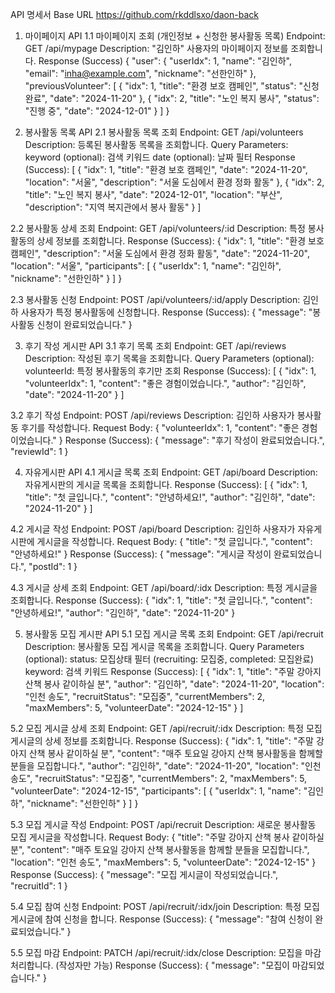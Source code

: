 API 명세서
Base URL
https://github.com/rkddlsxo/daon-back

1. 마이페이지 API
1.1 마이페이지 조회 (개인정보 + 신청한 봉사활동 목록)
Endpoint: GET /api/mypage
Description: "김인하" 사용자의 마이페이지 정보를 조회합니다.
Response (Success)
{
  "user": {
    "userIdx": 1,
    "name": "김인하",
    "email": "inha@example.com",
    "nickname": "선한인하"
  },
  "previousVolunteer": [
    {
      "idx": 1,
      "title": "환경 보호 캠페인",
      "status": "신청 완료",
      "date": "2024-11-20"
    },
    {
      "idx": 2,
      "title": "노인 복지 봉사",
      "status": "진행 중",
      "date": "2024-12-01"
    }
  ]
}

2. 봉사활동 목록 API
2.1 봉사활동 목록 조회
Endpoint: GET /api/volunteers
Description: 등록된 봉사활동 목록을 조회합니다.
Query Parameters:
keyword (optional): 검색 키워드
date (optional): 날짜 필터
Response (Success):
[
  {
    "idx": 1,
    "title": "환경 보호 캠페인",
    "date": "2024-11-20",
    "location": "서울",
    "description": "서울 도심에서 환경 정화 활동"
  },
  {
    "idx": 2,
    "title": "노인 복지 봉사",
    "date": "2024-12-01",
    "location": "부산",
    "description": "지역 복지관에서 봉사 활동"
  }
]

2.2 봉사활동 상세 조회
Endpoint: GET /api/volunteers/:id
Description: 특정 봉사활동의 상세 정보를 조회합니다.
Response (Success):
{
  "idx": 1,
  "title": "환경 보호 캠페인",
  "description": "서울 도심에서 환경 정화 활동",
  "date": "2024-11-20",
  "location": "서울",
  "participants": [
    {
      "userIdx": 1,
      "name": "김인하",
      "nickname": "선한인하"
    }
  ]
}

2.3 봉사활동 신청
Endpoint: POST /api/volunteers/:id/apply
Description: 김인하 사용자가 특정 봉사활동에 신청합니다.
Response (Success):
{
  "message": "봉사활동 신청이 완료되었습니다."
}

3. 후기 작성 게시판 API
3.1 후기 목록 조회
Endpoint: GET /api/reviews
Description: 작성된 후기 목록을 조회합니다.
Query Parameters (optional):
volunteerId: 특정 봉사활동의 후기만 조회
Response (Success):
[
  {
    "idx": 1,
    "volunteerIdx": 1,
    "content": "좋은 경험이었습니다.",
    "author": "김인하",
    "date": "2024-11-20"
  }
]

3.2 후기 작성
Endpoint: POST /api/reviews
Description: 김인하 사용자가 봉사활동 후기를 작성합니다.
Request Body:
{
  "volunteerIdx": 1,
  "content": "좋은 경험이었습니다."
}
Response (Success):
{
  "message": "후기 작성이 완료되었습니다.",
  "reviewId": 1
}

4. 자유게시판 API
4.1 게시글 목록 조회
Endpoint: GET /api/board
Description: 자유게시판의 게시글 목록을 조회합니다.
Response (Success):
[
  {
    "idx": 1,
    "title": "첫 글입니다.",
    "content": "안녕하세요!",
    "author": "김인하",
    "date": "2024-11-20"
  }
]

4.2 게시글 작성
Endpoint: POST /api/board
Description: 김인하 사용자가 자유게시판에 게시글을 작성합니다.
Request Body:
{
  "title": "첫 글입니다.",
  "content": "안녕하세요!"
}
Response (Success):
{
  "message": "게시글 작성이 완료되었습니다.",
  "postId": 1
}

4.3 게시글 상세 조회
Endpoint: GET /api/board/:idx
Description: 특정 게시글을 조회합니다.
Response (Success):
{
  "idx": 1,
  "title": "첫 글입니다.",
  "content": "안녕하세요!",
  "author": "김인하",
  "date": "2024-11-20"
}

5. 봉사활동 모집 게시판 API
5.1 모집 게시글 목록 조회
Endpoint: GET /api/recruit
Description: 봉사활동 모집 게시글 목록을 조회합니다.
Query Parameters (optional):
  status: 모집상태 필터 (recruiting: 모집중, completed: 모집완료)
  keyword: 검색 키워드
Response (Success):
[
  {
    "idx": 1,
    "title": "주말 강아지 산책 봉사 같이하실 분",
    "author": "김인하",
    "date": "2024-11-20",
    "location": "인천 송도",
    "recruitStatus": "모집중",
    "currentMembers": 2,
    "maxMembers": 5,
    "volunteerDate": "2024-12-15"
  }
]

5.2 모집 게시글 상세 조회
Endpoint: GET /api/recruit/:idx
Description: 특정 모집 게시글의 상세 정보를 조회합니다.
Response (Success):
{
  "idx": 1,
  "title": "주말 강아지 산책 봉사 같이하실 분",
  "content": "매주 토요일 강아지 산책 봉사활동을 함께할 분들을 모집합니다.",
  "author": "김인하",
  "date": "2024-11-20",
  "location": "인천 송도",
  "recruitStatus": "모집중",
  "currentMembers": 2,
  "maxMembers": 5,
  "volunteerDate": "2024-12-15",
  "participants": [
    {
      "userIdx": 1,
      "name": "김인하",
      "nickname": "선한인하"
    }
  ]
}

5.3 모집 게시글 작성
Endpoint: POST /api/recruit
Description: 새로운 봉사활동 모집 게시글을 작성합니다.
Request Body:
{
  "title": "주말 강아지 산책 봉사 같이하실 분",
  "content": "매주 토요일 강아지 산책 봉사활동을 함께할 분들을 모집합니다.",
  "location": "인천 송도",
  "maxMembers": 5,
  "volunteerDate": "2024-12-15"
}
Response (Success):
{
  "message": "모집 게시글이 작성되었습니다.",
  "recruitId": 1
}

5.4 모집 참여 신청
Endpoint: POST /api/recruit/:idx/join
Description: 특정 모집 게시글에 참여 신청을 합니다.
Response (Success):
{
  "message": "참여 신청이 완료되었습니다."
}

5.5 모집 마감
Endpoint: PATCH /api/recruit/:idx/close
Description: 모집을 마감 처리합니다. (작성자만 가능)
Response (Success):
{
  "message": "모집이 마감되었습니다."
}
